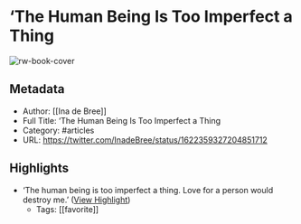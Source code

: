 # ‘The Human Being Is Too Imperfect a Thing

![rw-book-cover](https://pbs.twimg.com/profile_images/1591136083877761057/6SlR1G-H.jpg)

## Metadata
- Author: [[Ina de Bree]]
- Full Title: ‘The Human Being Is Too Imperfect a Thing
- Category: #articles
- URL: https://twitter.com/InadeBree/status/1622359327204851712

## Highlights
- ‘The human being is too imperfect a thing. Love for a person would destroy me.’ ([View Highlight](https://read.readwise.io/read/01grk4tjzktyagc04pc0xcj6x7))
    - Tags: [[favorite]] 
